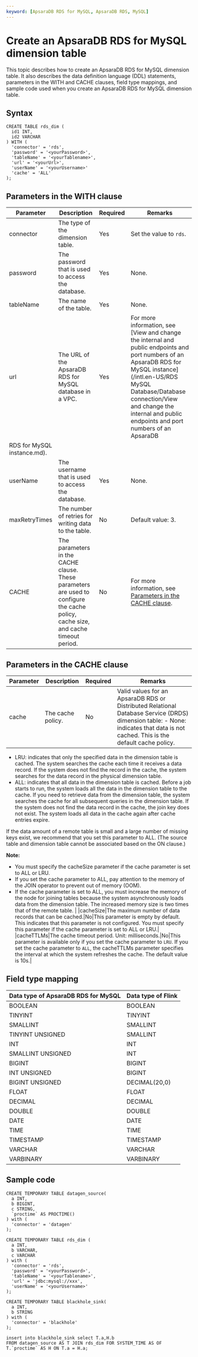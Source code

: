 ```yaml
---
keyword: [ApsaraDB RDS for MySQL, ApsaraDB RDS, MySQL]
---
```


# Create an ApsaraDB RDS for MySQL dimension table

This topic describes how to create an ApsaraDB RDS for MySQL dimension table. It also describes the data definition language \(DDL\) statements, parameters in the WITH and CACHE clauses, field type mappings, and sample code used when you create an ApsaraDB RDS for MySQL dimension table.

## Syntax

```
CREATE TABLE rds_dim (
  id1 INT,
  id2 VARCHAR
) WITH (
  'connector' = 'rds',
  'password' = '<yourPassword>',
  'tableName' = '<yourTablename>',
  'url' = '<yourUrl>',
  'userName' = '<yourUsername>'
  'cache' = 'ALL'
);
```

## Parameters in the WITH clause

|Parameter|Description|Required|Remarks|
|---------|-----------|--------|-------|
|connector|The type of the dimension table.|Yes|Set the value to `rds`.|
|password|The password that is used to access the database.|Yes|None.|
|tableName|The name of the table.|Yes|None.|
|url|The URL of the ApsaraDB RDS for MySQL database in a VPC.|Yes|For more information, see [View and change the internal and public endpoints and port numbers of an ApsaraDB RDS for MySQL instance](/intl.en-US/RDS MySQL Database/Database connection/View and change the internal and public endpoints and port numbers of an ApsaraDB
         RDS for MySQL instance.md).|
|userName|The username that is used to access the database.|Yes|None.|
|maxRetryTimes|The number of retries for writing data to the table.|No|Default value: 3.|
|CACHE|The parameters in the CACHE clause. These parameters are used to configure the cache policy, cache size, and cache timeout period.|No|For more information, see [Parameters in the CACHE clause](#section_5g6_dkf_nd2).|

## Parameters in the CACHE clause

|Parameter|Description|Required|Remarks|
|---------|-----------|--------|-------|
|cache|The cache policy.|No|Valid values for an ApsaraDB RDS or Distributed Relational Database Service \(DRDS\) dimension table: -   None: indicates that data is not cached. This is the default cache policy.
-   LRU: indicates that only the specified data in the dimension table is cached. The system searches the cache each time it receives a data record. If the system does not find the record in the cache, the system searches for the data record in the physical dimension table.
-   ALL: indicates that all data in the dimension table is cached. Before a job starts to run, the system loads all the data in the dimension table to the cache. If you need to retrieve data from the dimension table, the system searches the cache for all subsequent queries in the dimension table. If the system does not find the data record in the cache, the join key does not exist. The system loads all data in the cache again after cache entries expire.

If the data amount of a remote table is small and a large number of missing keys exist, we recommend that you set this parameter to ALL. \(The source table and dimension table cannot be associated based on the ON clause.\)


**Note:**

-   You must specify the cacheSize parameter if the cache parameter is set to ALL or LRU.
-   If you set the cache parameter to ALL, pay attention to the memory of the JOIN operator to prevent out of memory \(OOM\).
-   If the cache parameter is set to ALL, you must increase the memory of the node for joining tables because the system asynchronously loads data from the dimension table. The increased memory size is two times that of the remote table. |
|cacheSize|The maximum number of data records that can be cached.|No|This parameter is empty by default. This indicates that this parameter is not configured. You must specify this parameter if the cache parameter is set to ALL or LRU.|
|cacheTTLMs|The cache timeout period. Unit: milliseconds.|No|This parameter is available only if you set the cache parameter to `LRU`. If you set the cache parameter to `ALL`, the cacheTTLMs parameter specifies the interval at which the system refreshes the cache. The default value is 10s.|

## Field type mapping

|Data type of ApsaraDB RDS for MySQL|Data type of Flink|
|-----------------------------------|------------------|
|BOOLEAN|BOOLEAN|
|TINYINT|TINYINT|
|SMALLINT|SMALLINT|
|TINYINT UNSIGNED|SMALLINT|
|INT|INT|
|SMALLINT UNSIGNED|INT|
|BIGINT|BIGINT|
|INT UNSIGNED|BIGINT|
|BIGINT UNSIGNED|DECIMAL\(20,0\)|
|FLOAT|FLOAT|
|DECIMAL|DECIMAL|
|DOUBLE|DOUBLE|
|DATE|DATE|
|TIME|TIME|
|TIMESTAMP|TIMESTAMP|
|VARCHAR|VARCHAR|
|VARBINARY|VARBINARY|

## Sample code

```
CREATE TEMPORARY TABLE datagen_source(
  a INT,
  b BIGINT,
  c STRING,
  `proctime` AS PROCTIME()
) with (
  'connector' = 'datagen'
);

CREATE TEMPORARY TABLE rds_dim (
  a INT, 
  b VARCHAR, 
  c VARCHAR
) with (
  'connector' = 'rds',
  'password' = '<yourPassword>',
  'tableName' = '<yourTablename>',
  'url' = 'jdbc:mysql://xxx',
  'userName' = '<yourUsername>'
);

CREATE TEMPORARY TABLE blackhole_sink(
  a INT,
  b STRING
) with (
  'connector' = 'blackhole'
);

insert into blackhole_sink select T.a,H.b
FROM datagen_source AS T JOIN rds_dim FOR SYSTEM_TIME AS OF T.`proctime` AS H ON T.a = H.a;
```


